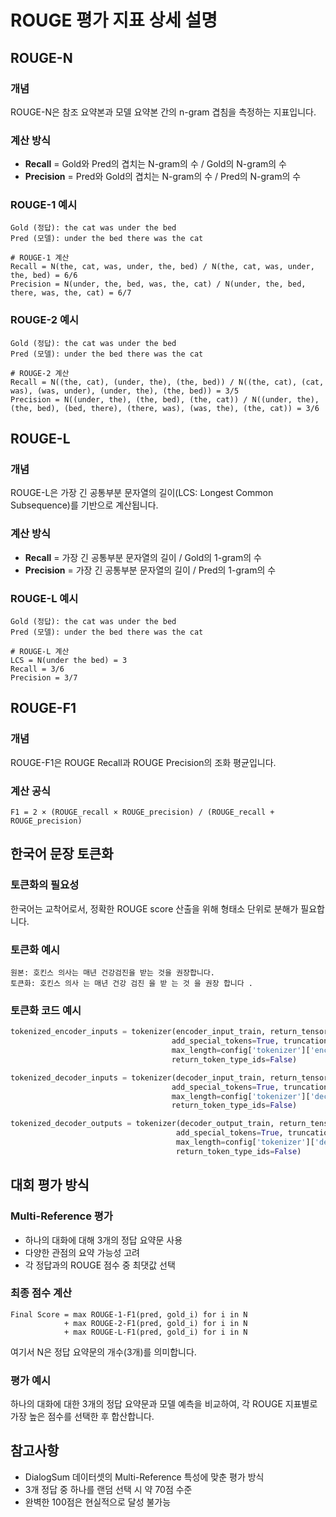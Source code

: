 # ROUGE 평가 지표 상세 설명

## ROUGE-N

### 개념
ROUGE-N은 참조 요약본과 모델 요약본 간의 n-gram 겹침을 측정하는 지표입니다.

### 계산 방식
- **Recall** = Gold와 Pred의 겹치는 N-gram의 수 / Gold의 N-gram의 수
- **Precision** = Pred와 Gold의 겹치는 N-gram의 수 / Pred의 N-gram의 수

### ROUGE-1 예시
```
Gold (정답): the cat was under the bed
Pred (모델): under the bed there was the cat

# ROUGE-1 계산
Recall = N(the, cat, was, under, the, bed) / N(the, cat, was, under, the, bed) = 6/6
Precision = N(under, the, bed, was, the, cat) / N(under, the, bed, there, was, the, cat) = 6/7
```

### ROUGE-2 예시
```
Gold (정답): the cat was under the bed
Pred (모델): under the bed there was the cat

# ROUGE-2 계산
Recall = N((the, cat), (under, the), (the, bed)) / N((the, cat), (cat, was), (was, under), (under, the), (the, bed)) = 3/5
Precision = N((under, the), (the, bed), (the, cat)) / N((under, the), (the, bed), (bed, there), (there, was), (was, the), (the, cat)) = 3/6
```

## ROUGE-L

### 개념
ROUGE-L은 가장 긴 공통부분 문자열의 길이(LCS: Longest Common Subsequence)를 기반으로 계산됩니다.

### 계산 방식
- **Recall** = 가장 긴 공통부분 문자열의 길이 / Gold의 1-gram의 수
- **Precision** = 가장 긴 공통부분 문자열의 길이 / Pred의 1-gram의 수

### ROUGE-L 예시
```
Gold (정답): the cat was under the bed
Pred (모델): under the bed there was the cat

# ROUGE-L 계산
LCS = N(under the bed) = 3
Recall = 3/6
Precision = 3/7
```

## ROUGE-F1

### 개념
ROUGE-F1은 ROUGE Recall과 ROUGE Precision의 조화 평균입니다.

### 계산 공식
```
F1 = 2 × (ROUGE_recall × ROUGE_precision) / (ROUGE_recall + ROUGE_precision)
```

## 한국어 문장 토큰화

### 토큰화의 필요성
한국어는 교착어로서, 정확한 ROUGE score 산출을 위해 형태소 단위로 분해가 필요합니다.

### 토큰화 예시
```
원본: 호킨스 의사는 매년 건강검진을 받는 것을 권장합니다.
토큰화: 호킨스 의사 는 매년 건강 검진 을 받 는 것 을 권장 합니다 .
```

### 토큰화 코드 예시
```python
tokenized_encoder_inputs = tokenizer(encoder_input_train, return_tensors="pt", padding=True, 
                                    add_special_tokens=True, truncation=True, 
                                    max_length=config['tokenizer']['encoder_max_len'], 
                                    return_token_type_ids=False)

tokenized_decoder_inputs = tokenizer(decoder_input_train, return_tensors="pt", padding=True,
                                    add_special_tokens=True, truncation=True, 
                                    max_length=config['tokenizer']['decoder_max_len'], 
                                    return_token_type_ids=False)

tokenized_decoder_outputs = tokenizer(decoder_output_train, return_tensors="pt", padding=True,
                                     add_special_tokens=True, truncation=True, 
                                     max_length=config['tokenizer']['decoder_max_len'], 
                                     return_token_type_ids=False)
```

## 대회 평가 방식

### Multi-Reference 평가
- 하나의 대화에 대해 3개의 정답 요약문 사용
- 다양한 관점의 요약 가능성 고려
- 각 정답과의 ROUGE 점수 중 최댓값 선택

### 최종 점수 계산
```
Final Score = max ROUGE-1-F1(pred, gold_i) for i in N
            + max ROUGE-2-F1(pred, gold_i) for i in N  
            + max ROUGE-L-F1(pred, gold_i) for i in N
```

여기서 N은 정답 요약문의 개수(3개)를 의미합니다.

### 평가 예시
하나의 대화에 대한 3개의 정답 요약문과 모델 예측을 비교하여, 각 ROUGE 지표별로 가장 높은 점수를 선택한 후 합산합니다.

## 참고사항
- DialogSum 데이터셋의 Multi-Reference 특성에 맞춘 평가 방식
- 3개 정답 중 하나를 랜덤 선택 시 약 70점 수준
- 완벽한 100점은 현실적으로 달성 불가능
